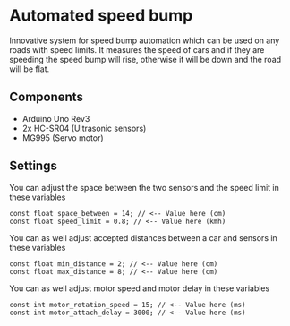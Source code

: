 # Automated speed bump

Innovative system for speed bump automation which can be used on any roads with speed limits.
It measures the speed of cars and if they are speeding the speed bump will rise, otherwise it will be down and the road will be flat.

## Components
- Arduino Uno Rev3
- 2x HC-SR04 (Ultrasonic sensors)
- MG995 (Servo motor)

## Settings
You can adjust the space between the two sensors and the speed limit in these variables
```
const float space_between = 14; // <-- Value here (cm)
const float speed_limit = 0.8; // <-- Value here (kmh)
```

You can as well adjust accepted distances between a car and sensors in these variables
```
const float min_distance = 2; // <-- Value here (cm)
const float max_distance = 8; // <-- Value here (cm)
```

You can as well adjust motor speed and motor delay in these variables
```
const int motor_rotation_speed = 15; // <-- Value here (ms)
const int motor_attach_delay = 3000; // <-- Value here (ms)
```
